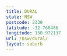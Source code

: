 ```yaml
---
title: DURAL
state: NSW
postcode: 2330
latitude: -32.760486
longitude: 150.972137
url: /nsw/dural/
layout: suburb
---
```

